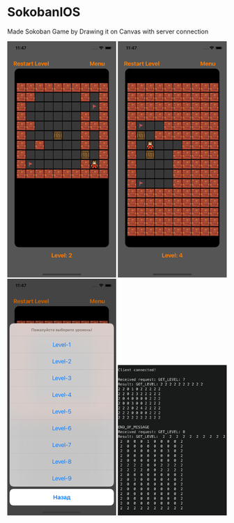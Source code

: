 # SokobanIOS
Made Sokoban Game by Drawing it on Canvas with server connection 

<img src="Screenshots/Screenshot1.png" width="250">
<img src="Screenshots/Screenshot2.png" width="250"> 
<img src="Screenshots/Screenshot3.png" width="250"> 
<img src="Screenshots/Screenshot4.png" width="250"> 

